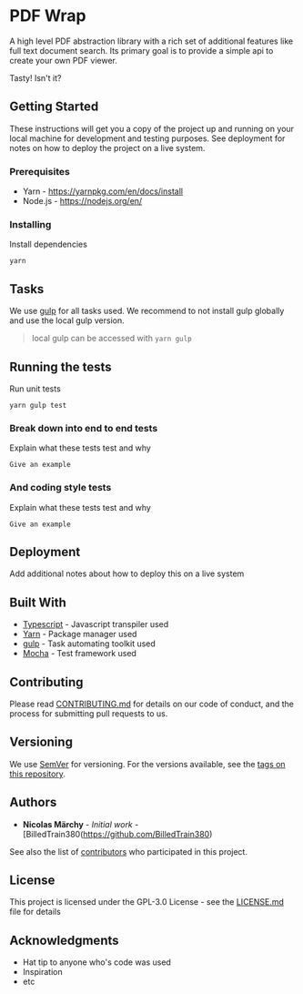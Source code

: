 # PDF Wrap

A high level PDF abstraction library with a rich set of additional features like full text document search. Its primary goal is to provide a simple api to create your own PDF viewer.

Tasty! Isn't it?

## Getting Started

These instructions will get you a copy of the project up and running on your local machine for development and testing purposes. See deployment for notes on how to deploy the project on a live system.

### Prerequisites

* Yarn - https://yarnpkg.com/en/docs/install
* Node.js - https://nodejs.org/en/

### Installing

Install dependencies

```
yarn
```

## Tasks

We use [gulp](https://gulpjs.com/) for all tasks used. We recommend
to not install gulp globally and use the local gulp version.

> local gulp can be accessed with `yarn gulp`

## Running the tests

Run unit tests

```
yarn gulp test
```

### Break down into end to end tests

Explain what these tests test and why

```
Give an example
```

### And coding style tests

Explain what these tests test and why

```
Give an example
```

## Deployment

Add additional notes about how to deploy this on a live system

## Built With

* [Typescript](https://www.typescriptlang.org/) - Javascript transpiler used
* [Yarn](https://yarnpkg.com/en/) - Package manager used
* [gulp](https://gulpjs.com/) - Task automating toolkit used
* [Mocha](https://mochajs.org/) - Test framework used

## Contributing

Please read [CONTRIBUTING.md](https://gist.github.com/PurpleBooth/b24679402957c63ec426) for details on our code of conduct, and the process for submitting pull requests to us.

## Versioning

We use [SemVer](http://semver.org/) for versioning. For the versions available, see the [tags on this repository](https://github.com/your/project/tags). 

## Authors

* **Nicolas Märchy** - *Initial work* - [BilledTrain380(https://github.com/BilledTrain380)

See also the list of [contributors](https://github.com/your/project/contributors) who participated in this project.

## License

This project is licensed under the GPL-3.0 License - see the [LICENSE.md](LICENSE.md) file for details

## Acknowledgments

* Hat tip to anyone who's code was used
* Inspiration
* etc
